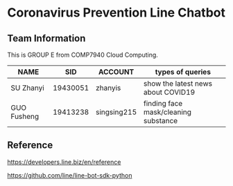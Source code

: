 ﻿# Coronavirus Prevention Line Chatbot
 
## Team Information

   This is GROUP E from COMP7940 Cloud Computing.

  |   NAME     |     SID   |   ACCOUNT   |            types of queries            |
  |------------|-----------|-------------|----------------------------------------|
  |SU Zhanyi   |  19430051 |   zhanyis   |  show the latest news about COVID19    |
  |GUO Fusheng |  19413238 | singsing215 |  finding face mask/cleaning substance  |
 
## Reference
https://developers.line.biz/en/reference

https://github.com/line/line-bot-sdk-python
